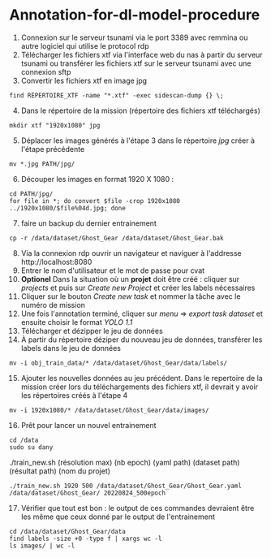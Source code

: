 # Annotation-for-dl-model-procedure

1. Connexion sur le serveur tsunami via le port 3389 avec remmina ou autre logiciel qui utilise le protocol rdp
1. Télécharger les fichiers xtf via l'interface web du nas à partir du serveur tsunami ou transférer les fichiers xtf sur le serveur tsunami avec une connexion sftp
1. Convertir les fichiers xtf en image jpg
```
find RÉPERTOIRE_XTF -name "*.xtf" -exec sidescan-dump {} \;
```

4. Dans le répertoire de la mission (répertoire des fichiers xtf téléchargés)
```
mkdir xtf "1920x1080" jpg 
```
5. Déplacer les images générés à l'étape 3 dans le répertoire *jpg* créer à l'étape précédente
```
mv *.jpg PATH/jpg/
```
6. Découper les images en format 1920 X 1080 :
```
cd PATH/jpg/
for file in *; do convert $file -crop 1920x1080 ../1920x1080/$file%04d.jpg; done
```
7. faire un backup du dernier entrainement
```
cp -r /data/dataset/Ghost_Gear /data/dataset/Ghost_Gear.bak
```

8. Via la connexion rdp ouvrir un navigateur et naviguer à l'addresse http://localhost:8080
8. Entrer le nom d'utilisateur et le mot de passe pour cvat
8. **Optionel** Dans la situation où un **projet** doit être créé : cliquer sur *projects* et puis sur *Create new Project* et créer les labels nécessaires
8. Cliquer sur le bouton *Create new task* et nommer la tâche avec le numéro de mission
8. Une fois l'annotation terminé, cliquer sur *menu* => *export task dataset* et ensuite choisir le format *YOLO 1.1*
8. Télécharger et dézipper le jeu de données
8. À partir du répertoire déziper du nouveau jeu de données, transférer les labels dans le jeu de données
```
mv -i obj_train_data/* /data/dataset/Ghost_Gear/data/labels/
```
15. Ajouter les nouvelles données au jeu précédent.
Dans le repertoire de la mission créer lors du téléchargements des fichiers xtf, il devrait y avoir les répertoires créés à l'étape 4
```
mv -i 1920x1080/* /data/dataset/Ghost_Gear/data/images/
```
16. Prêt pour lancer un nouvel entrainement
```
cd /data
sudo su dany
```
./train_new.sh (résolution max) (nb epoch) (yaml path) (dataset path) (résultat path) (nom du projet)
```
./train_new.sh 1920 500 /data/dataset/Ghost_Gear/Ghost_Gear.yaml /data/dataset/Ghost_Gear/ 20220824_500epoch
```
17. Vérifier que tout est bon : le output de ces commandes devraient être les même que ceux donné par le output de l'entrainement
```
cd /data/dataset/Ghost_Gear/data
find labels -size +0 -type f | xargs wc -l
ls images/ | wc -l
```

